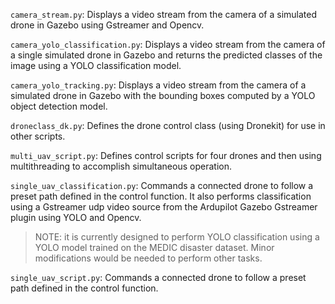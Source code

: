 `camera_stream.py`: Displays a video stream from the camera of a simulated drone in Gazebo using Gstreamer and Opencv.

`camera_yolo_classification.py`: Displays a video stream from the camera of a single simulated drone in Gazebo and returns the predicted classes of the image using a YOLO classification model.                                                                         

`camera_yolo_tracking.py`: Displays a video stream from the camera of a simulated drone in Gazebo with the bounding boxes computed by a YOLO object detection model.

`droneclass_dk.py`: Defines the drone control class (using Dronekit) for use in other scripts.

`multi_uav_script.py`: Defines control scripts for four drones and then using multithreading to accomplish simultaneous operation.

`single_uav_classification.py`: Commands a connected drone to follow a preset path defined in the control function. It also performs classification using a Gstreamer udp video source from the Ardupilot Gazebo Gstreamer plugin using YOLO and Opencv.

>NOTE: it is currently designed to perform YOLO classification using a YOLO model trained on the MEDIC disaster dataset. Minor modifications would be needed to perform other tasks.

`single_uav_script.py`: Commands a connected drone to follow a preset path defined in the control function.